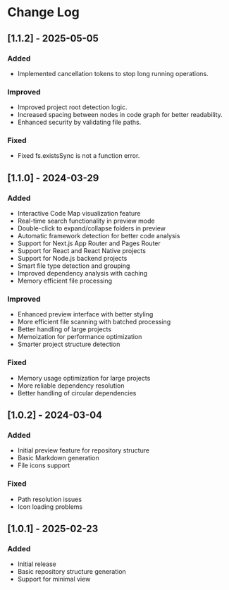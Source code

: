 # Change Log

## [1.1.2] - 2025-05-05
### Added
- Implemented cancellation tokens to stop long running operations.

### Improved
- Improved project root detection logic.
- Increased spacing between nodes in code graph for better readability.
- Enhanced security by validating file paths.

### Fixed
- Fixed fs.existsSync is not a function error.

## [1.1.0] - 2024-03-29
### Added
- Interactive Code Map visualization feature
- Real-time search functionality in preview mode
- Double-click to expand/collapse folders in preview
- Automatic framework detection for better code analysis
- Support for Next.js App Router and Pages Router
- Support for React and React Native projects
- Support for Node.js backend projects
- Smart file type detection and grouping
- Improved dependency analysis with caching
- Memory efficient file processing

### Improved
- Enhanced preview interface with better styling
- More efficient file scanning with batched processing
- Better handling of large projects
- Memoization for performance optimization
- Smarter project structure detection

### Fixed
- Memory usage optimization for large projects
- More reliable dependency resolution
- Better handling of circular dependencies

## [1.0.2] - 2024-03-04
### Added
- Initial preview feature for repository structure
- Basic Markdown generation
- File icons support

### Fixed
- Path resolution issues
- Icon loading problems

## [1.0.1] - 2025-02-23
### Added
- Initial release
- Basic repository structure generation
- Support for minimal view
